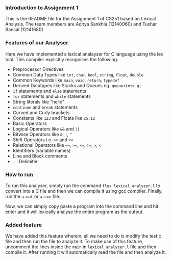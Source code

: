 ### Introduction to Assignment 1

This is the README file for the Assignment 1 of CS251 based on Lexical Analysis. The team members are Aditya Sankhla (12140060) and Tushar Bansal (12141680)

### Features of our Analyser

Here we have implemented a lexical analayser for C language using the lex tool. This compiler explicitly recognises the following:

- Preprocessor Directives
- Common Data Types like `int`, `char`, `bool`, `string`, `float`, `double`
- Common Keywords like `main`, `void`, `return`, `typedef`
- Derived Datatypes like Stacks and Queues eg. `queue<int> q;`
- `if` statements and `else` statements
- `for` statements and `while` statements
- String literals like \"hello\"
- `continue` and `break` statements
- Curved and Curly brackets
- Constants like `123` and Floats like `25.12`
- Basic Operators
- Logical Operators like `&&` and `||`
- Bitwise Operators like `&`, `|`, `^`
- Shift Operators i.e. `>>` and `<<`
- Relational Operators like `==`, `>=`, `<=`, `!=`, `>`, `<`
- Identifiers (variable names)
- Line and Block comments
- `;` : Delimiter

### How to run

To run this analyser, simply run the command `flex lexical_analyzer.l` to convert into a C file and then we can compile it using gcc compiler. Finally, run the `a.out` or `a.exe` file.

Now, we can simply copy paste a program into the command line and hit enter and it will lexically analyse the entire program as the output.

### Added feature

We have added this feature wherein, all we need to do is modify the test.c file and then run the file to analyze it. To make use of this feature, uncomment the lines inside the `main` in `lexical_analyzer.l` file and then compile it. After running it will automatically read the file and then analyze it.
